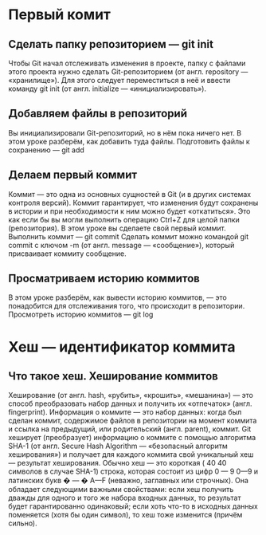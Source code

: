 # Первый комит

## Сделать папку репозиторием — git init
Чтобы Git начал отслеживать изменения в проекте, папку с файлами этого проекта нужно сделать Git-репозиторием (от англ. repository — «хранилище»). Для этого следует переместиться в неё и ввести команду git init (от англ. initialize — «инициализировать»).

## Добавляем файлы в репозиторий
Вы инициализировали Git-репозиторий, но в нём пока ничего нет. В этом уроке разберём, как добавить туда файлы.
Подготовить файлы к сохранению — git add

## Делаем первый коммит
Коммит — это одна из основных сущностей в Git (и в других системах контроля версий). Коммит гарантирует, что изменения будут сохранены в истории и при необходимости к ним можно будет «откатиться». Это как если бы вы могли выполнить операцию Ctrl+Z для целой папки (репозитория).
В этом уроке вы сделаете свой первый коммит.
Выполнить коммит — git commit
Сделать коммит можно командой git commit c ключом -m (от англ. message — «сообщение»), который присваивает коммиту сообщение.

## Просматриваем историю коммитов
В этом уроке разберём, как вывести историю коммитов, — это понадобится для отслеживания того, что происходит в репозитории.
Просмотреть историю коммитов — git log

# Хеш — идентификатор коммита

## Что такое хеш. Хеширование коммитов
Хеширование (от англ. hash, «рубить», «крошить», «мешанина») — это способ преобразовать набор данных и получить их «отпечаток» (англ. fingerprint).
Информация о коммите — это набор данных: когда был сделан коммит, содержимое файлов в репозитории на момент коммита и ссылка на предыдущий, или родительский (англ. parent), коммит.
Git хеширует (преобразует) информацию о коммите с помощью алгоритма SHA-1 (от англ. Secure Hash Algorithm — «безопасный алгоритм хеширования») и получает для каждого коммита свой уникальный хеш — результат хеширования.
Обычно хеш — это короткая (
40
40 символов в случае SHA-1) строка, которая состоит из цифр 
0
—
9
0—9 и латинских букв 
�
—
�
A—F (неважно, заглавных или строчных). Она обладает следующими важными свойствами:
если хеш получить дважды для одного и того же набора входных данных, то результат будет гарантированно одинаковый;
если хоть что-то в исходных данных поменяется (хотя бы один символ), то хеш тоже изменится (причём сильно).